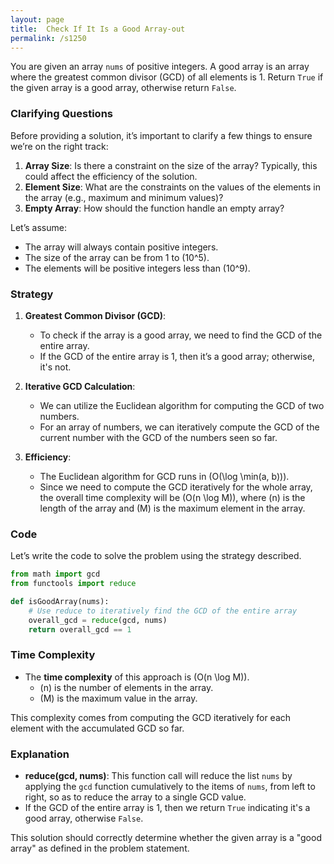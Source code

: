 ```yaml
---
layout: page
title:  Check If It Is a Good Array-out
permalink: /s1250
---
```

You are given an array `nums` of positive integers. A good array is an array where the greatest common divisor (GCD) of all elements is 1. Return `True` if the given array is a good array, otherwise return `False`.

### Clarifying Questions
Before providing a solution, it’s important to clarify a few things to ensure we’re on the right track:
1. **Array Size**: Is there a constraint on the size of the array? Typically, this could affect the efficiency of the solution.
2. **Element Size**: What are the constraints on the values of the elements in the array (e.g., maximum and minimum values)?
3. **Empty Array**: How should the function handle an empty array?

Let’s assume:
- The array will always contain positive integers.
- The size of the array can be from 1 to \(10^5\).
- The elements will be positive integers less than \(10^9\).

### Strategy
1. **Greatest Common Divisor (GCD)**:
   - To check if the array is a good array, we need to find the GCD of the entire array. 
   - If the GCD of the entire array is 1, then it’s a good array; otherwise, it's not.
  
2. **Iterative GCD Calculation**:
   - We can utilize the Euclidean algorithm for computing the GCD of two numbers.
   - For an array of numbers, we can iteratively compute the GCD of the current number with the GCD of the numbers seen so far.
  
3. **Efficiency**:
   - The Euclidean algorithm for GCD runs in \(O(\log \min(a, b))\).
   - Since we need to compute the GCD iteratively for the whole array, the overall time complexity will be \(O(n \log M)\), where \(n\) is the length of the array and \(M\) is the maximum element in the array.

### Code
Let’s write the code to solve the problem using the strategy described.

```python
from math import gcd
from functools import reduce

def isGoodArray(nums):
    # Use reduce to iteratively find the GCD of the entire array
    overall_gcd = reduce(gcd, nums)
    return overall_gcd == 1
```

### Time Complexity
- The **time complexity** of this approach is \(O(n \log M)\).
  - \(n\) is the number of elements in the array.
  - \(M\) is the maximum value in the array.
  
This complexity comes from computing the GCD iteratively for each element with the accumulated GCD so far.

### Explanation
- **reduce(gcd, nums)**: This function call will reduce the list `nums` by applying the `gcd` function cumulatively to the items of `nums`, from left to right, so as to reduce the array to a single GCD value.
- If the GCD of the entire array is 1, then we return `True` indicating it's a good array, otherwise `False`.

This solution should correctly determine whether the given array is a "good array" as defined in the problem statement.